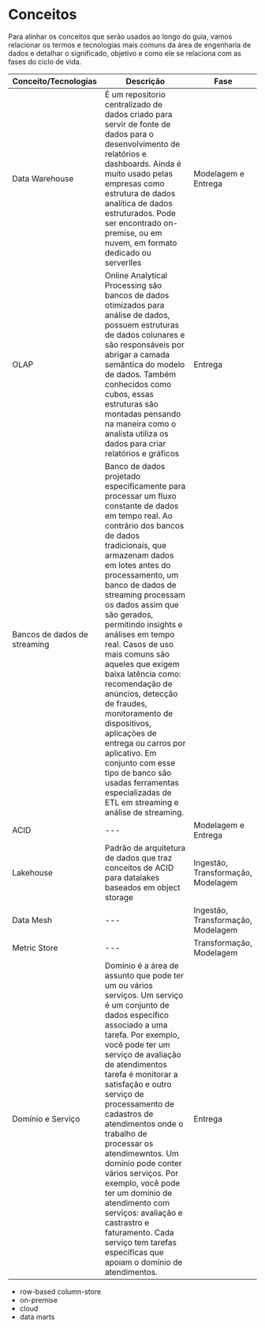 # Conceitos
Para alinhar os conceitos que serão usados ao longo do guia, vamos relacionar os termos e tecnologias mais comuns da área de engenharia de dados e detalhar o significado, objetivo e como ele se relaciona com as fases do ciclo de vida.

Conceito/Tecnologias | Descrição | Fase
-------------------- | --------- | -----
Data Warehouse | É um repositorio centralizado de dados criado para servir de fonte de dados para o desenvolvimento de relatórios e dashboards. Ainda é muito usado pelas empresas como estrutura de dados analítica de dados estruturados. Pode ser encontrado on-premise, ou em nuvem, em formato dedicado ou serverlles | Modelagem e Entrega
OLAP | Online Analytical Processing são bancos de dados otimizados para análise de dados, possuem estruturas de dados colunares e são responsáveis por abrigar a camada semântica do modelo de dados. Também conhecidos como cubos, essas estruturas são montadas pensando na maneira como o analista utiliza os dados para criar relatórios e gráficos | Entrega
Bancos de dados de streaming | Banco de dados projetado especificamente para processar um fluxo constante de dados em tempo real. Ao contrário dos bancos de dados tradicionais, que armazenam dados em lotes antes do processamento, um banco de dados de streaming processam os dados assim que são gerados, permitindo insights e análises em tempo real. Casos de uso mais comuns são aqueles que exigem baixa latência como: recomendação de anúncios, detecção de fraudes, monitoramento de dispositivos, aplicações de entrega ou carros por aplicativo. Em conjunto com esse tipo de banco são usadas ferramentas especializadas de ETL em streaming e análise de streaming.
ACID | --- | Modelagem e Entrega
Lakehouse | Padrão de arquitetura de dados que traz conceitos de ACID para datalakes baseados em object storage | Ingestão, Transformação, Modelagem
Data Mesh | --- | Ingestão, Transformação, Modelagem
Metric Store | --- | Transformação, Modelagem
Domínio e Serviço | Domínio é a área de assunto que pode ter um ou vários serviços. Um serviço é um conjunto de dados específico associado a uma tarefa. Por exemplo, você pode ter um serviço de avaliação de atendimentos tarefa é monitorar a satisfação e outro serviço de processamento de cadastros de atendimentos onde o trabalho de processar os atendimewntos. Um domínio pode conter vários serviços. Por exemplo, você pode ter um domínio de atendimento com serviços: avaliação e castrastro e faturamento. Cada serviço tem tarefas específicas que apoiam o domínio de atendimentos. | Entrega


- row-based column-store
- on-premise
- cloud
- data marts

